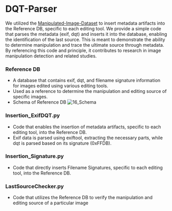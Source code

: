 # DQT-Parser

We utilized the [Manipulated-Image-Dataset](https://github.com/allinonee/Manipulated-Image-Dataset.git) to insert metadata artifacts into the Reference DB, specific to each editing tool. We provide a simple code that parses the metadata (exif, dqt) and inserts it into the database, enabling the identification of the last source. This is meant to demonstrate the ability to determine manipulation and trace the ultimate source through metadata. By referencing this code and principle, it contributes to research in image manipulation detection and related studies.

### Reference DB
- A database that contains exif, dqt, and filename signature information for images edited using various editing tools.
- Used as a reference to determine the manipulation and editing source of specific images.
- Schema of Reference DB ![16_Schema](https://github.com/allinonee/DQT-Parser/assets/62634837/75a7f411-3b62-4edf-8bd1-666708ea6272)

### Insertion_ExifDQT.py
- Code that enables the insertion of metadata artifacts, specific to each editing tool, into the Reference DB.
- Exif data is parsed using exiftool, extracting the necessary parts, while dqt is parsed based on its signature (0xFFDB).

### Insertion_Signature.py
- Code that directly inserts Filename Signatures, specific to each editing tool, into the Reference DB.

### LastSourceChecker.py
- Code that utilizes the Reference DB to verify the manipulation and editing source of a particular image
